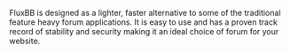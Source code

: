 FluxBB is designed as a lighter, faster alternative to some of the traditional feature heavy forum applications. It is easy to use and has a proven track record of stability and security making it an ideal choice of forum for your website.